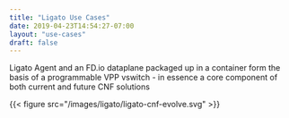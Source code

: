 ```yaml
---
title: "Ligato Use Cases"
date: 2019-04-23T14:54:27-07:00
layout: "use-cases"
draft: false
---
```


Ligato Agent and an FD.io dataplane packaged up in a container form the basis of a programmable VPP vswitch - in essence a core component of both current and future CNF solutions

{{< figure src="/images/ligato/ligato-cnf-evolve.svg" >}}